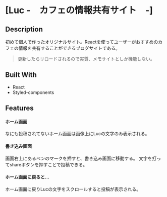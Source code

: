 # [Luc -　カフェの情報共有サイト　-]

## Description
初めて個人で作ったオリジナルサイト。Reactを使ってユーザーがおすすめのカフェの情報を共有することができるブログサイトである。
> 更新したらリロードされるので実質、メモサイトとしか機能しない。

## Built With
- React
- Styled-components

## Features
#### ホーム画面
なにも投稿されてないホーム画面は画像上にLucの文字のみ表示される。
#### 書き込み画面
画面右上にあるペンのマークを押すと、書き込み画面に移動する。
文字を打ってshareボタンを押すことで投稿できる。
#### ホーム画面に戻ると...
ホーム画面に戻りLucの文字をスクロールすると投稿が表示される。
